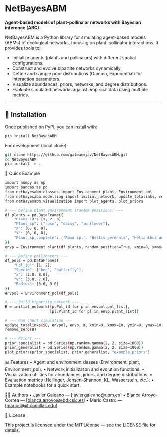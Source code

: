 # NetBayesABM

**Agent-based models of plant–pollinator networks with Bayesian inference (ABC).**

NetBayesABM is a Python library for simulating agent-based models (ABMs) of ecological networks, focusing on plant–pollinator interactions. It provides tools to:

- Initialize agents (plants and pollinators) with different spatial configurations.  
- Construct and evolve bipartite networks dynamically.  
- Define and sample prior distributions (Gamma, Exponential) for interaction parameters.  
- Visualize abundances, priors, networks, and degree distributions.  
- Evaluate simulated networks against empirical data using multiple metrics.

---

## 🚀 Installation

Once published on PyPI, you can install with:

```bash
pip install NetBayesABM
```

For development (local clone):

```bash
git clone https://github.com/galeanojav/NetBayesABM.git
cd NetBayesABM
pip install -e .
```

📖 Quick Example

```bash
import numpy as np
import pandas as pd
from netbayesabm.classes import Environment_plant, Environment_pol
from netbayesabm.modelling import initial_network, update_totalinks, remove_zero
from netbayesabm.visualization import plot_agents, plot_priors

# --- Define plant environment (random positions) ---
df_plants = pd.DataFrame({
    "Plant_id": [1, 2, 3],
    "Plant_sp": ["rose", "daisy", "sunflower"],
    "X": [0, 0, 0],
    "Y": [0, 0, 0],
    "Plant_sp_complete": ["Rosa sp.", "Bellis perennis", "Helianthus annuus"]
})
envp = Environment_plant(df_plants, random_position=True, xmin=0, xmax=10, ymin=0, ymax=10)

# --- Define pollinators ---
df_pols = pd.DataFrame({
    "Pol_id": [1, 2],
    "Specie": ["bee", "butterfly"],
    "x": [2.0, 8.0],
    "y": [3.0, 7.0],
    "Radius": [3.0, 3.0]
})
envpol = Environment_pol(df_pols)

# --- Build bipartite network ---
B = initial_network([p.Pol_id for p in envpol.pol_list],
                    [pl.Plant_id for pl in envp.plant_list])

# --- Run short simulation ---
update_totalinks(50, envpol, envp, B, xmin=0, xmax=10, ymin=0, ymax=10)
remove_zero(B)

# --- Priors ---
prior_specialist = pd.Series(np.random.gamma(2, 2, size=1000))
prior_generalist = pd.Series(np.random.gamma(2, 2, size=1000))
plot_priors(prior_specialist, prior_generalist, "example_priors")
```
📊 Features
	•	Agent and environment classes (Environment_plant, Environment_pol).
	•	Network initialization and evolution functions.
	•	Visualization utilities for abundances, priors, and degree distributions.
	•	Evaluation metrics (Hellinger, Jensen–Shannon, KL, Wasserstein, etc.).
	•	Example notebooks for a quick start.

 👩‍💻 Authors
	•	Javier Galeano — [javier.galeano@upm.es]
	•	Blanca Arroyo-Correa — [blanca.arroyo@ebd.csic.es]
	•	Mario Castro — [marioc@iit.comillas.edu]


📜 License

This project is licensed under the MIT License — see the LICENSE file for details.
